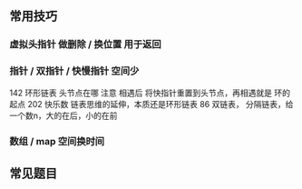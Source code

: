 ## 常用技巧

### 虚拟头指针 做删除 / 换位置 用于返回

### 指针 / 双指针 / 快慢指针 空间少
142 环形链表 头节点在哪 注意 相遇后 将快指针重置到头节点，再相遇就是 环的起点
202 快乐数 链表思维的延伸，本质还是环形链表
86 双链表， 分隔链表，给一个数n，大的在后，小的在前

### 数组 / map  空间换时间

## 常见题目